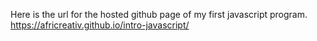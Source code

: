 Here is the url for the hosted github page of my first javascript program.
https://africreativ.github.io/intro-javascript/